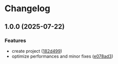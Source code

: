 # Changelog

## 1.0.0 (2025-07-22)


### Features

* create project ([182d499](https://github.com/AntoBouteiller/FanControl.LiquidCtl/commit/182d49995d76381da7c7350a5636641e8694cf61))
* optimize performances and minor fixes ([e078ad3](https://github.com/AntoBouteiller/FanControl.LiquidCtl/commit/e078ad37c1f22b44c353dfd2d599fb9411a84e6a))
